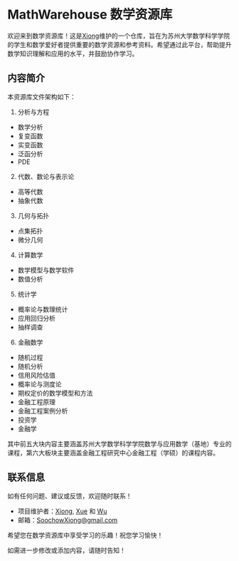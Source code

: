 # MathWarehouse 数学资源库
欢迎来到数学资源库！这是[Xiong](https://github.com/SoochowXiong)维护的一个仓库，旨在为苏州大学数学科学学院的学生和数学爱好者提供重要的数学资源和参考资料。希望通过此平台，帮助提升数学知识理解和应用的水平，并鼓励协作学习。

## 内容简介
本资源库文件架构如下：
1. 分析与方程
  - 数学分析
  - 复变函数
  - 实变函数
  - 泛函分析
  - PDE
2. 代数、数论与表示论
  - 高等代数
  - 抽象代数
3. 几何与拓扑
  - 点集拓扑
  - 微分几何
4. 计算数学
  - 数学模型与数学软件
  - 数值分析
5. 统计学
  - 概率论与数理统计
  - 应用回归分析
  - 抽样调查
6. 金融数学
  - 随机过程
  - 随机分析
  - 信用风险估值
  - 概率论与测度论
  - 期权定价的数学模型和方法
  - 金融工程原理
  - 金融工程案例分析
  - 投资学
  - 金融学

其中前五大块内容主要涵盖苏州大学数学科学学院数学与应用数学（基地）专业的课程，第六大板块主要涵盖金融工程研究中心金融工程（学硕）的课程内容。


## 联系信息
如有任何问题、建议或反馈，欢迎随时联系！

- 项目维护者：[Xiong](https://github.com/SoochowXiong), [Xue](https://github.com/xuejiahua) 和 [Wu](https://github.com/Jessiewu5)
- 邮箱：SoochowXiong@gmail.com

希望您在数学资源库中享受学习的乐趣！祝您学习愉快！

如需进一步修改或添加内容，请随时告知！

